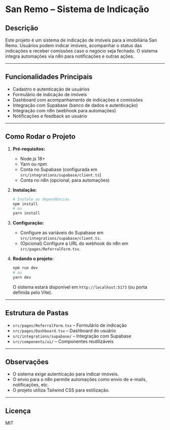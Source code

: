 # San Remo – Sistema de Indicação

## Descrição

Este projeto é um sistema de indicação de imóveis para a imobiliária San Remo. Usuários podem indicar imóveis, acompanhar o status das indicações e receber comissões caso o negócio seja fechado. O sistema integra automações via n8n para notificações e outras ações.

---

## Funcionalidades Principais

- Cadastro e autenticação de usuários
- Formulário de indicação de imóveis
- Dashboard com acompanhamento de indicações e comissões
- Integração com Supabase (banco de dados e autenticação)
- Integração com n8n (webhook para automações)
- Notificações e feedback ao usuário

---

## Como Rodar o Projeto

1. **Pré-requisitos:**
   - Node.js 18+
   - Yarn ou npm
   - Conta no Supabase (configurada em `src/integrations/supabase/client.ts`)
   - Conta no n8n (opcional, para automações)

2. **Instalação:**
   ```bash
   # Instale as dependências
   npm install
   # ou
   yarn install
   ```

3. **Configuração:**
   - Configure as variáveis do Supabase em `src/integrations/supabase/client.ts`.
   - (Opcional) Configure a URL do webhook do n8n em `src/pages/ReferralForm.tsx`.

4. **Rodando o projeto:**
   ```bash
   npm run dev
   # ou
   yarn dev
   ```
   O sistema estará disponível em `http://localhost:5173` (ou porta definida pelo Vite).

---

## Estrutura de Pastas

- `src/pages/ReferralForm.tsx` – Formulário de indicação
- `src/pages/Dashboard.tsx` – Dashboard do usuário
- `src/integrations/supabase/` – Integração com Supabase
- `src/components/ui/` – Componentes reutilizáveis

---

## Observações

- O sistema exige autenticação para indicar imóveis.
- O envio para o n8n permite automações como envio de e-mails, notificações, etc.
- O projeto utiliza Tailwind CSS para estilização.

---

## Licença

MIT
